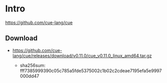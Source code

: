 # Intro

https://github.com/cue-lang/cue

## Download

- https://github.com/cue-lang/cue/releases/download/v0.11.0/cue_v0.11.0_linux_amd64.tar.gz

    - sha256sum: fff7385999390c05c785a5fde5375002c1b02c2cdeae7195efa5e9997000dd47
